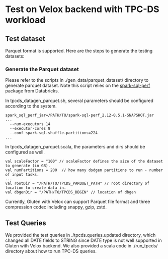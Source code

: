 # Test on Velox backend with TPC-DS workload

## Test dataset
Parquet format is supported. Here are the steps to generate the testing datasets:

### Generate the Parquet dataset
Please refer to the scripts in ./gen_data/parquet_dataset/ directory to generate parquet dataset. Note this script relies on the [spark-sql-perf](https://github.com/databricks/spark-sql-perf) package from Databricks.

In tpcds_datagen_parquet.sh, several parameters should be configured according to the system.
```
spark_sql_perf_jar=/PATH/TO/spark-sql-perf_2.12-0.5.1-SNAPSHOT.jar
...
  --num-executors 14 
  --executor-cores 8 
  --conf spark.sql.shuffle.partitions=224 
...
```

In tpcds_datagen_parquet.scala, the parameters and dirs should be configured as well.
```
val scaleFactor = "100" // scaleFactor defines the size of the dataset to generate (in GB).
val numPartitions = 200  // how many dsdgen partitions to run - number of input tasks.
...
val rootDir = "/PATH/TO/TPCDS_PARQUET_PATH" // root directory of location to create data in.
val dbgenDir = "/PATH/TO/TPCDS_DBGEN" // location of dbgen
```

Currently, Gluten with Velox can support Parquet file format and three compression codec including snappy, gzip, zstd.

## Test Queries
We provided the test queries in ./tpcds.queries.updated directory, which changed all DATE fields to STRING since DATE type is not well supported in Gluten with Velox backend.
We also provided a scala code in ./run_tpcds/ directory about how to run TPC-DS queries.
